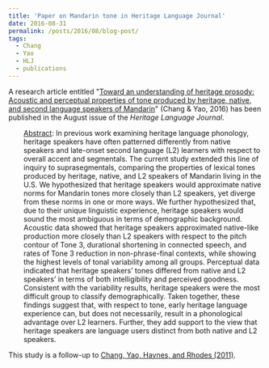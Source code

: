 ```yaml
---
title: 'Paper on Mandarin tone in Heritage Language Journal'
date: 2016-08-31
permalink: /posts/2016/08/blog-post/
tags:
  - Chang
  - Yao
  - HLJ
  - publications
---
```


A research article entitled "<a href="https://doi.org/10.46538/hlj.13.2.4" target="_blank"><span class="s1">Toward an understanding of heritage prosody: Acoustic and perceptual properties of tone produced by heritage, native, and second language speakers of Mandarin</span></a>" (Chang & Yao, 2016) has been published in the August issue of the <i>Heritage Language Journal</i>.
<p style="padding-left: 30px;"><span style="text-decoration: underline;">Abstract</span>: In previous work examining heritage language phonology, heritage speakers have often patterned differently from native speakers and late-onset second language (L2) learners with respect to overall accent and segmentals. The current study extended this line of inquiry to suprasegmentals, comparing the properties of lexical tones produced by heritage, native, and L2 speakers of Mandarin living in the U.S. We hypothesized that heritage speakers would approximate native norms for Mandarin tones more closely than L2 speakers, yet diverge from these norms in one or more ways. We further hypothesized that, due to their unique linguistic experience, heritage speakers would sound the most ambiguous in terms of demographic background. Acoustic data showed that heritage speakers approximated native-like production more closely than L2 speakers with respect to the pitch contour of Tone 3, durational shortening in connected speech, and rates of Tone 3 reduction in non-phrase-final contexts, while showing the highest levels of tonal variability among all groups. Perceptual data indicated that heritage speakers’ tones differed from native and L2 speakers’ in terms of both intelligibility and perceived goodness. Consistent with the variability results, heritage speakers were the most difficult group to classify demographically. Taken together, these findings suggest that, with respect to tone, early heritage language experience can, but does not necessarily, result in a phonological advantage over L2 learners. Further, they add support to the view that heritage speakers are language users distinct from both native and L2 speakers.</p>
This study is a follow-up to <a href="https://doi.org/10.1121/1.3569736" target="_blank">Chang, Yao, Haynes, and Rhodes (2011)</span></a>.
